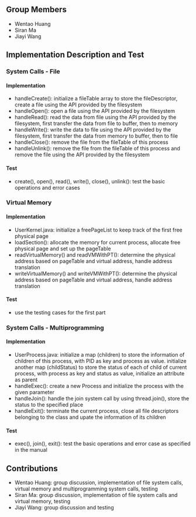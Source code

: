 ## Group Members
* Wentao Huang
* Siran Ma
* Jiayi Wang

## Implementation Description and Test
### System  Calls - File
#### Implementation
* handleCreate(): initialize a fileTable array to store the fileDescriptor, create a file using the API provided by the filesystem
* handleOpen(): open a file using the API provided by the filesystem
* handleRead(): read the data from file using the API provided by the filesystem, first transfer the data from file to buffer, then to memory
* handleWrite(): write the data to file using the API provided by the filesystem, first transfer the data from memory to buffer, then to file
* handleClose(): remove the file from the fileTable of this process
* handleUnlink(): remove the file from the fileTable of this process and remove the file using the API provided by the filesystem
#### Test
* create(), open(), read(), write(), close(), unlink(): test the basic operations and error cases 

### Virtual Memory
#### Implementation
* UserKernel.java: initialize a freePageList to keep track of the first free physical page
* loadSection(): allocate the memory for current process, allocate free physical page and set up the pageTable
* readVirtualMemory() and readVMWithPT(): determine the physical address based on pageTable and virtual address, handle address translation
* writeVirtualMemory() and writeVMWithPT(): determine the physical address based on pageTable and virtual address, handle address translation
#### Test
* use the testing cases for the first part

### System Calls - Multiprogramming
#### Implementation
* UserProcess.java: initialize a map (children) to store the information of children of this process, with PID as key and process as value. initialize another map (childStatus) to store the status of each of child of current process, with process as key and status as value, initialize an attribute as parent
* handleExec(): create a new Process and initialize the process with the given parameter
* handleJoin(): handle the join system call by using thread.join(), store the status to the specified place
* handleExit(): terminate the current process, close all file descriptors belonging to the class and upate the information of its children
#### Test
* exec(), join(), exit(): test the basic operations and error case as specified in the manual

## Contributions
* Wentao Huang: group discussion, implementation of file system calls, virtual memory and multiprogramming system calls, testing
* Siran Ma: group discussion, implementation of file system calls and virtual memory, testing
* Jiayi Wang: group discussion and testing